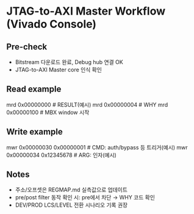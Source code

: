 # JTAG-to-AXI Master Workflow (Vivado Console)

## Pre-check
- Bitstream 다운로드 완료, Debug hub 연결 OK
- JTAG-to-AXI Master core 인식 확인

## Read example
mrd 0x00000000 # RESULT(예시)
mrd 0x00000004 # WHY
mrd 0x00000100 # MBX window 시작


## Write example
mwr 0x00000030 0x00000001 # CMD: auth/bypass 등 트리거(예시)
mwr 0x00000034 0x12345678 # ARG: 인자(예시)


## Notes
- 주소/오프셋은 REGMAP.md 실측값으로 업데이트
- pre/post filter 동작 확인 시: pre에서 차단 → WHY 코드 확인
- DEV/PROD LCS/LEVEL 전환 시나리오 기록 권장
